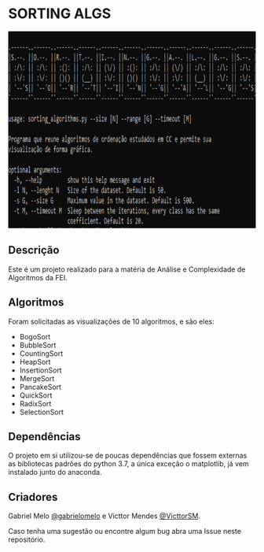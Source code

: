 # SORTING ALGS  

<img src="imgs/cli.png" height= "400" width="800">

## Descrição

Este é um projeto realizado para a matéria de Análise e Complexidade de Algoritmos da FEI.

## Algoritmos

Foram solicitadas as visualizações de 10 algoritmos, e são eles:

* BogoSort
* BubbleSort
* CountingSort
* HeapSort
* InsertionSort
* MergeSort
* PancakeSort
* QuickSort
* RadixSort
* SelectionSort

## Dependências

O projeto em si utilizou-se de poucas dependências que fossem externas as bibliotecas padrões do python 3.7, a única exceção
o matplotlib, já vem instalado junto do anaconda.

## Criadores

Gabriel Melo [@gabrielomelo](https://github.com/gabrielomelo/) e Victtor Mendes [@VicttorSM](https://github.com/VicttorSM).

Caso tenha uma sugestão ou encontre algum bug abra uma Issue neste repositório.


